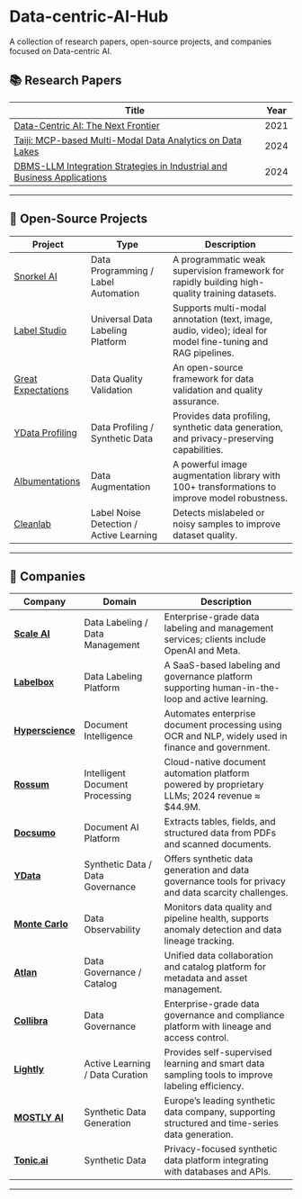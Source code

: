 # Data-centric-AI-Hub
A collection of research papers, open-source projects, and companies focused on Data-centric AI.

## 📚 Research Papers
| Title | Year |
|----------------------------|------|
| [Data-Centric AI: The Next Frontier](https://landing.ai/data-centric-ai/) | 2021 |
| [Taiji: MCP-based Multi-Modal Data Analytics on Data Lakes](https://arxiv.org/abs/2410.06661) | 2024 |
| [DBMS-LLM Integration Strategies in Industrial and Business Applications](https://arxiv.org/abs/2406.08022) | 2024 |

---

## 🧩 Open-Source Projects

| Project | Type | Description |
|-----------|------|-------------|
| [Snorkel AI](https://snorkel.ai) | Data Programming / Label Automation | A programmatic weak supervision framework for rapidly building high-quality training datasets. |
| [Label Studio](https://labelstud.io) | Universal Data Labeling Platform | Supports multi-modal annotation (text, image, audio, video); ideal for model fine-tuning and RAG pipelines. |
| [Great Expectations](https://greatexpectations.io) | Data Quality Validation | An open-source framework for data validation and quality assurance. |
| [YData Profiling](https://ydata.ai) | Data Profiling / Synthetic Data | Provides data profiling, synthetic data generation, and privacy-preserving capabilities. |
| [Albumentations](https://albumentations.ai) | Data Augmentation | A powerful image augmentation library with 100+ transformations to improve model robustness. |
| [Cleanlab](https://cleanlab.ai) | Label Noise Detection / Active Learning | Detects mislabeled or noisy samples to improve dataset quality. |

---

## 🏢 Companies

| Company | Domain | Description |
|-----------|---------|-------------|
| [**Scale AI**](https://scale.com) | Data Labeling / Data Management | Enterprise-grade data labeling and management services; clients include OpenAI and Meta. |
| [**Labelbox**](https://labelbox.com) | Data Labeling Platform | A SaaS-based labeling and governance platform supporting human-in-the-loop and active learning. |
| [**Hyperscience**](https://www.hyperscience.com) | Document Intelligence | Automates enterprise document processing using OCR and NLP, widely used in finance and government. |
| [**Rossum**](https://rossum.ai) | Intelligent Document Processing | Cloud-native document automation platform powered by proprietary LLMs; 2024 revenue ≈ $44.9M. |
| [**Docsumo**](https://www.docsumo.com) | Document AI Platform | Extracts tables, fields, and structured data from PDFs and scanned documents. |
| [**YData**](https://ydata.ai) | Synthetic Data / Data Governance | Offers synthetic data generation and data governance tools for privacy and data scarcity challenges. |
| [**Monte Carlo**](https://www.montecarlodata.com) | Data Observability | Monitors data quality and pipeline health, supports anomaly detection and data lineage tracking. |
| [**Atlan**](https://atlan.com) | Data Governance / Catalog | Unified data collaboration and catalog platform for metadata and asset management. |
| [**Collibra**](https://www.collibra.com) | Data Governance | Enterprise-grade data governance and compliance platform with lineage and access control. |
| [**Lightly**](https://www.lightly.ai) | Active Learning / Data Curation | Provides self-supervised learning and smart data sampling tools to improve labeling efficiency. |
| [**MOSTLY AI**](https://mostly.ai) | Synthetic Data Generation | Europe’s leading synthetic data company, supporting structured and time-series data generation. |
| [**Tonic.ai**](https://www.tonic.ai) | Synthetic Data | Privacy-focused synthetic data platform integrating with databases and APIs. |

---
